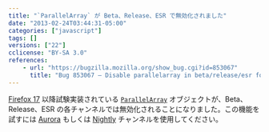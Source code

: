 ```yaml
---
title: "`ParallelArray` が Beta、Release、ESR で無効化されました"
date: "2013-02-24T03:44:31-05:00"
categories: ["javascript"]
tags: []
versions: ["22"]
cclicense: "BY-SA 3.0"
references:
    - url: "https://bugzilla.mozilla.org/show_bug.cgi?id=853067"
      title: "Bug 853067 – Disable parallelarray in beta/release/esr for now"
---
```

[Firefox 17](https://developer.mozilla.org/ja/docs/Firefox_17_for_developers) 以降試験実装されている [`ParallelArray`](https://developer.mozilla.org/ja/docs/Web/JavaScript/Reference/Global_Objects/ParallelArray) オブジェクトが、Beta、Release、ESR の各チャンネルでは無効化されることになりました。この機能を試すには [Aurora](https://www.mozilla.org/firefox/aurora/) もしくは [Nightly](https://nightly.mozilla.org/) チャンネルを使用してください。
